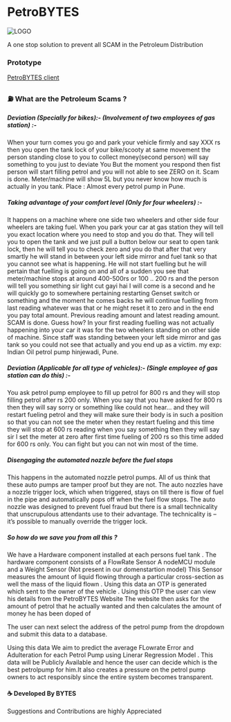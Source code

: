 # PetroBYTES
 ![LOGO](https://driller.000webhostapp.com/client/favicon.png)
 
 A one stop solution to prevent all SCAM in the Petroleum Distribution
 
### Prototype
[PetroBYTES client](https://driller.000webhostapp.com/client/)

 
### :fuelpump: What are the Petroleum Scams ? 

##### Deviation (Specially for bikes):- (Involvement of two employees of gas station) :- 
When your turn comes you go and park your vehicle firmly and say XXX rs then you open the tank lock of your bike/scooty at same movement the person standing close to you to collect money(second person) will say something to you just to deviate You But the moment you respond then fist person will start filling petrol and you will not able to see ZERO on it. Scam is done. Meter/machine will show 5L but you never know how much is actually in you tank. 
Place : Almost every petrol pump in Pune.

##### Taking advantage of your comfort level (Only for four wheelers) :-  
 It happens on a machine where one side two wheelers and other side four wheelers are taking fuel. When you park your car at gas station they will tell you exact location where you need to stop and you do that. They will tell you to open the tank and we just pull a button below our seat to open tank lock, then he will tell you to check zero and you do that after that very smartly he will stand in between your left side mirror and fuel tank so that you cannot see what is happening. He will not start fuelling but he will pertain that fuelling is going on and all of a sudden you see that meter/machine stops at around 400-500rs or 100 .. 200 rs and the person will tell you something sir light cut gayi hai I will come is a second and he will quickly go to somewhere pertaining restarting Genset switch or something and the moment he comes backs he will continue fuelling from last reading whatever was that or he might reset it to zero and in the end you pay total amount. Previous reading amount and latest reading amount. SCAM is done. Guess how? In your first reading fuelling was not actually happening into your car it was for the two wheelers standing on other side of machine. Since staff was standing between your left side mirror and gas tank so you could not see that actually and you end up as a victim.
my exp: Indian Oil petrol pump hinjewadi, Pune.

##### Deviation (Applicable for all type of vehicles):- (Single employee of gas station can do this) :-  
You ask petrol pump employee to fill up petrol for 800 rs and they will stop filling petrol after rs 200 only. When you say that you have asked for 800 rs then they will say sorry or something like could not hear... and they will restart fueling petrol and they will make sure their body is in such a position so that you can not see the meter when they restart fueling and this time they will stop at 600 rs reading when you say something then they will say sir I set the meter at zero after first time fueling of 200 rs so this time added for 600 rs only. You can fight but you can not win most of the time.

 ##### Disengaging the automated nozzle before the fuel stops 
This happens in the automated nozzle petrol pumps. All of us think that these auto pumps are tamper proof but they are not. The auto nozzles have a nozzle trigger lock, which when triggered, stays on till there is flow of fuel in the pipe and automatically pops off when the fuel flow stops. The auto nozzle was designed to prevent fuel fraud but there is a small technicality that unscrupulous attendants use to their advantage. The technicality is – it’s possible to manually override the trigger lock.


##### So how do we save you from all this ? 

We have a Hardware component installed at each persons fuel tank . The hardware component consists of a FlowRate Sensor A nodeMCU module and a Weight Sensor (Not present in our domenstartion model) 
This Sensor measures the amount of liquid flowing through a particular cross-section as well the mass of the liquid flown . Using this data an OTP is generated which sent to the owner of the vehicle . Using this OTP the user can view his details from the PetroBYTES Website
The website then asks for the amount of petrol that he actually wanted and then calculates the amount of money he has been doped of 

The user can next select the address of the petrol pump from the dropdown and submit this data to a database.

Using this data We aim to predict the average FLowrate Error and Adulteration for each Petrol Pump using Linerar Regression Model . This data will be Publicly Available and hence the user can decide which is the best petrolpump for him.It also creates a pressure on the petrol pump owners to act responsibly since the entire system becomes transparent.

#### :coffee: Developed By BYTES
Suggestions and Contributions are highly Appreciated
